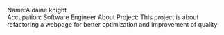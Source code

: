 Name:Aldaine knight<br>
Accupation: Software Engineer
About Project: This project is about refactoring a webpage for better optimization and improvement of quality
